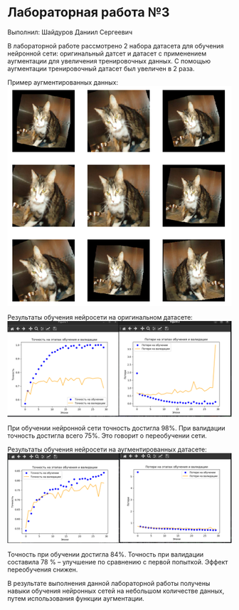 # Лабораторная работа №3
Выполнил: Шайдуров Даниил Сергеевич

В лабораторной работе рассмотрено 2 набора датасета для обучения нейронной сети: оригинальный датсет и датасет с применением аугментации для увеличения тренировочных данных. С помощью аугментации тренировочный датасет был увеличен в 2 раза. 

Пример аугментированных данных:
![images](https://github.com/DaniilShd/NN_lab_3/blob/main/images/images.png)

Результаты обучения нейросети на оригинальном датасете:  
![origin_dataset](https://github.com/DaniilShd/NN_lab_3/blob/main/images/origin_dataset.png)

При обучении нейронной сети точность достигла 98%. При валидации точность достигла всего 75%. Это говорит о переобучении сети. 


Результаты обучения нейросети на аугментированных датасете: 
![augmentation_dataset](https://github.com/DaniilShd/NN_lab_3/blob/main/images/augmentation_dataset.png)

Точность при обучении достигла 84%. Точность при валидации составила 78 % – улучшение по сравнению с первой попыткой. Эффект переобучения снижен.

В результате выполнения данной лабораторной работы получены навыки обучения
нейронных сетей на небольшом количестве данных, путем использования функции
аугментации. 


